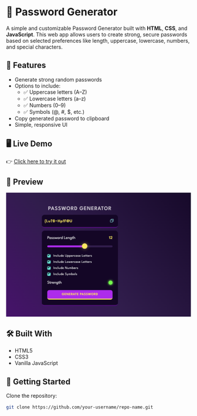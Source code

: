 # 🔐 Password Generator

A simple and customizable Password Generator built with **HTML**, **CSS**, and **JavaScript**. This web app allows users to create strong, secure passwords based on selected preferences like length, uppercase, lowercase, numbers, and special characters.

## 🌟 Features

- Generate strong random passwords
- Options to include:
  - ✅ Uppercase letters (A–Z)
  - ✅ Lowercase letters (a–z)
  - ✅ Numbers (0–9)
  - ✅ Symbols (@, #, $, etc.)
- Copy generated password to clipboard
- Simple, responsive UI

## 🖥️ Live Demo


👉 [Click here to try it out](https://ujjwalmalik10e.github.io/password-generator/)

## 📸 Preview

![Password Generator Screenshot](./assets/screenshot.png)

## 🛠️ Built With

- HTML5
- CSS3
- Vanilla JavaScript

## 🚀 Getting Started

Clone the repository:
```bash
git clone https://github.com/your-username/repo-name.git
